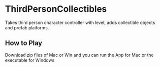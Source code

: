 # ThirdPersonCollectibles

Takes third person character controller with level, adds collectible objects and prefab platforms.

## How to Play
Download zip files of Mac or Win and you can run the App for Mac or the executable for Windows.
